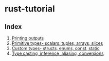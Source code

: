 # rust-tutorial

## Index
1. [Printing outputs](./1-printing)
2. [Primitive types- scalars, tuples, arrays, slices](./2-primitives)
3. [Custom types- structs, enums, const, static](./3-custom-types)
4. [Type casting, inference, aliasing, conversions](./4-type-rules)
